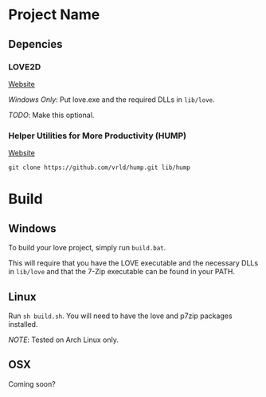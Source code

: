 # Project Name

## Depencies

### LOVE2D

[Website](love2d)

*Windows Only*: Put love.exe and the required DLLs in `lib/love`.

*TODO*: Make this optional.

### Helper Utilities for More Productivity (HUMP)

[Website](hump)

`git clone https://github.com/vrld/hump.git lib/hump`

# Build

## Windows

To build your love project, simply run `build.bat`.

This will require that you have the LOVE executable and the necessary DLLs in `lib/love` and that the 7-Zip executable can be found in your PATH.

## Linux

Run `sh build.sh`. You will need to have the love and p7zip packages installed.

*NOTE*: Tested on Arch Linux only.

## OSX

Coming soon?

[love2d]: https://love2d.org
[hump]: http://vrld.github.io/hump
